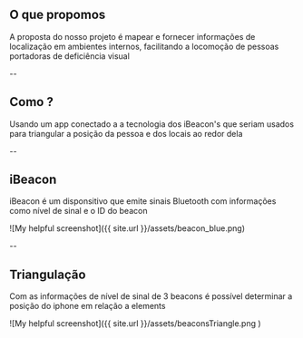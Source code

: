 ## O que propomos

A proposta do nosso projeto é mapear e fornecer informações de localização em
ambientes internos, facilitando a locomoção de pessoas portadoras de deficiência
visual


--

## Como ?

Usando um app conectado a a tecnologia dos iBeacon's que seriam usados para
triangular a posição da pessoa e dos locais ao redor dela

--

## iBeacon

iBeacon é um disponsitivo que emite sinais Bluetooth com informações como nível
de sinal e o ID do beacon

<div class="fragment" markdown="1">
![My helpful screenshot]({{ site.url }}/assets/beacon_blue.png)
</div>

--

## Triangulação

Com as informações de nível de sinal de 3 beacons é possível determinar a posição
do iphone em relação a elements

<div class="fragment" markdown="1">
![My helpful screenshot]({{ site.url }}/assets/beaconsTriangle.png )
</div>
